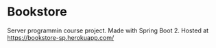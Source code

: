 # Bookstore
Server programmin course project.
Made with Spring Boot 2.
Hosted at https://bookstore-sp.herokuapp.com/
